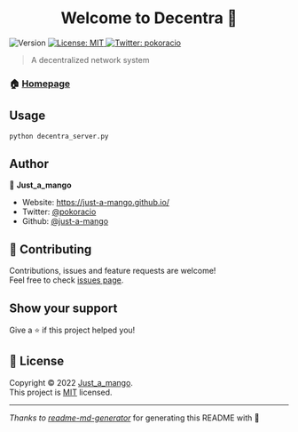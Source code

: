 <h1 align="center">Welcome to Decentra 👋</h1>
<p>
  <img alt="Version" src="https://img.shields.io/badge/version-In Dev.-blue.svg?cacheSeconds=2592000" />
  <a href="https://github.com/just-a-mango/decentra/blob/main/LICENSE" target="_blank">
    <img alt="License: MIT" src="https://img.shields.io/badge/License-MIT-yellow.svg" />
  </a>
  <a href="https://twitter.com/pokoracio" target="_blank">
    <img alt="Twitter: pokoracio" src="https://img.shields.io/twitter/follow/pokoracio.svg?style=social" />
  </a>
</p>

> A decentralized network system

### 🏠 [Homepage](https://github.com/just-a-mango/decentra)

## Usage

```sh
python decentra_server.py
```

## Author

👤 **Just_a_mango**

* Website: https://just-a-mango.github.io/
* Twitter: [@pokoracio](https://twitter.com/pokoracio)
* Github: [@just-a-mango](https://github.com/just-a-mango)

## 🤝 Contributing

Contributions, issues and feature requests are welcome!<br />Feel free to check [issues page](https://github.com/just-a-mango/decentra/issues). 

## Show your support

Give a ⭐️ if this project helped you!

## 📝 License

Copyright © 2022 [Just_a_mango](https://github.com/just-a-mango).<br />
This project is [MIT](https://github.com/just-a-mango/decentra/blob/main/LICENSE) licensed.

***
_Thanks to [readme-md-generator](https://github.com/kefranabg/readme-md-generator)_ for generating this README with 💖
